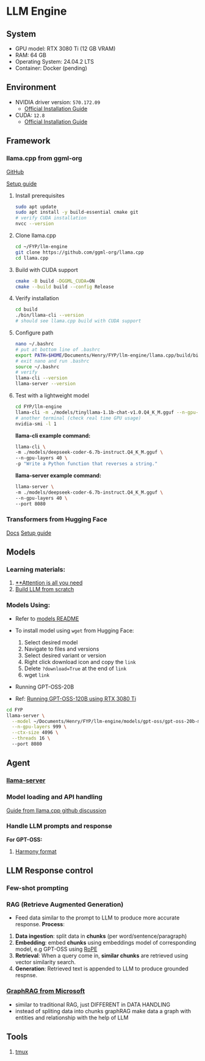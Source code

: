 # LLM Engine
## System
- GPU model: RTX 3080 Ti (12 GB VRAM)
- RAM: 64 GB 
- Operating System: 24.04.2 LTS
- Container: Docker (pending)

## Environment
- NVIDIA driver version: `570.172.09`
    - [Official Installation Guide][1]
- CUDA: `12.8`
    - [Official Installation Guide][2]

## Framework

### llama.cpp from ggml-org
[GitHub][3]

[Setup guide][4]

1. Install prerequisites 
    ```bash
    sudo apt update
    sudo apt install -y build-essential cmake git
    # verify CUDA installation
    nvcc --version
    ```
2. Clone llama.cpp
    ```bash
    cd ~/FYP/llm-engine
    git clone https://github.com/ggml-org/llama.cpp
    cd llama.cpp
    ```
3. Build with CUDA support
    ```bash
    cmake -B build -DGGML_CUDA=ON
    cmake --build build --config Release
    ```
4. Verify installation
    ```bash
    cd build
    ./bin/llama-cli --version
    # should see llama.cpp build with CUDA support
    ```
5. Configure path
    ```bash
    nano ~/.bashrc
    # put at bottom line of .bashrc
    export PATH=$HOME/Documents/Henry/FYP/llm-engine/llama.cpp/build/bin:$PATH
    # exit nano and run .bashrc
    source ~/.bashrc
    # verify 
    llama-cli --version
    llama-server --version
    ```
6. Test with a lightweight model
    ```bash
    cd FYP/llm-engine
    llama-cli -m ./models/tinyllama-1.1b-chat-v1.0.Q4_K_M.gguf --n-gpu-layers 20 -p "Hello"
    # another terminal (check real time GPU usage)
    nvidia-smi -l 1
    ```

    **llama-cli example command:**
    ```bash
    llama-cli \
    -m ./models/deepseek-coder-6.7b-instruct.Q4_K_M.gguf \
    --n-gpu-layers 40 \
    -p "Write a Python function that reverses a string."
    ```
    **llama-server example command:**
    ```bash
    llama-server \
    -m ./models/deepseek-coder-6.7b-instruct.Q4_K_M.gguf \
    --n-gpu-layers 40 \
    --port 8080
    ```

### Transformers from Hugging Face
[Docs](https://huggingface.co/docs/transformers/en/index)
[Setup guide](https://huggingface.co/docs/transformers/en/installation?virtual=uv&install=uv)

## Models
### Learning materials:
1. [**Attention is all you need][11]
2. [Build LLM from scratch][12]
### Models Using:
- Refer to [models README](models/README.md)
- To install model using `wget` from Hugging Face:
    1. Select desired model
    2. Navigate to files and versions
    3. Select desired variant or version
    4. Right click download icon and copy the `link`
    5. Delete `?download=True` at the end of `link`
    6. wget `link` 

- Running GPT-OSS-20B
- Ref: [Running GPT-OSS-120B using RTX 3080 Ti][10]
```bash
cd FYP
llama-server \
  --model ~/Documents/Henry/FYP/llm-engine/models/gpt-oss/gpt-oss-20b-mxfp4.gguf \
  --n-gpu-layers 999 \
  --ctx-size 4096 \
  --threads 16 \ 
  --port 8080

```

## Agent 
### [llama-server](/llm-engine/log.md#llama-server)
### Model loading and API handling
[Guide from llama.cpp github discussion][5]
### Handle LLM prompts and response
**For GPT-OSS:**
1. [Harmony format][6]

## LLM Response control
### Few-shot prompting 
### RAG (Retrieve Augmented Generation)
- Feed data similar to the prompt to LLM to produce more accurate response. 
**Process**:
1. **Data ingestion**: split data in **chunks** (per word/sentence/paragraph)
2. **Embedding**: embed **chunks** using embeddings model of corresponding model, e.g GPT-OSS using [RoPE][7]
3. **Retrieval**: When a query come in, **similar chunks** are retrieved using vector similarity search.
4. **Generation**: Retrieved text is appended to LLM to produce grounded respnse.

### [GraphRAG from Microsoft][8]
- similar to traditional RAG, just DIFFERENT in DATA HANDLING
- instead of spliting data into chunks graphRAG make data a graph with entities and relationship with the help of LLM

## Tools
1. [tmux][9]

[1]: https://docs.nvidia.com/datacenter/tesla/driver-installation-guide/index.html#ubuntu-installation "NVIDIA driver installation guide"

[2]: https://docs.nvidia.com/cuda/cuda-installation-guide-linux/index.html "CUDA installation guide"

[3]: https://github.com/ggml-org/llama.cpp "llama.cpp GitHub"

[4]: https://github.com/ggml-org/llama.cpp/blob/master/docs/build.md "llama.cpp local build guide"

[5]: https://github.com/ggml-org/llama.cpp/discussions/15396 "gpt-oss on llama.cpp guide"

[6]: https://cookbook.openai.com/articles/openai-harmony "OpenAI harmony format desc"

[7]: https://arxiv.org/abs/2104.09864 "RoPE"

[8]: https://microsoft.github.io/graphrag/ "GraphRAG official link"

[9]: https://github.com/tmux/tmux/wiki "tmux wiki"

[10]: https://github.crookster.org/running-gpt-oss-120b-on-rtx-3080-ti-12-gb-at-home/ "Running GPT-OSS-120B using RTX 3080 Ti"

[11]: https://arxiv.org/abs/1706.03762 "Transformers foundation paper"

[12]: https://www.google.com.my/books/edition/Build_a_Large_Language_Model_From_Scratc/uSUmEQAAQBAJ?hl=en&gbpv=0 "Build LLM from scratch"